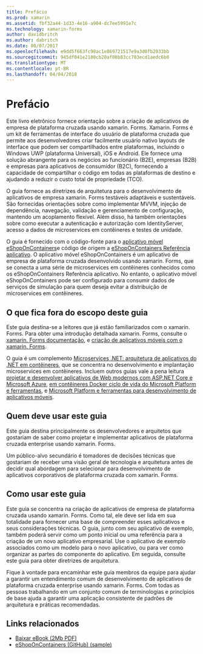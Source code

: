 ```yaml
---
title: Prefácio
ms.prod: xamarin
ms.assetid: fbf32a44-1d33-4e16-a904-dc7ee5991e7c
ms.technology: xamarin-forms
author: davidbritch
ms.author: dabritch
ms.date: 08/07/2017
ms.openlocfilehash: e9dd5f663fc98ac1e869721517e9a3d0fb2033bb
ms.sourcegitcommit: 945df041e2180cb20af08b83cc703ecd1aedc6b0
ms.translationtype: MT
ms.contentlocale: pt-BR
ms.lasthandoff: 04/04/2018
---
```

# <a name="preface"></a>Prefácio

Este livro eletrônico fornece orientação sobre a criação de aplicativos de empresa de plataforma cruzada usando xamarin. Forms. Xamarin. Forms é um kit de ferramentas de interface do usuário de plataforma cruzada que permite aos desenvolvedores criar facilmente usuário nativo layouts de interface que podem ser compartilhados entre plataformas, incluindo o Windows UWP (plataforma Universal), iOS e Android. Ele fornece uma solução abrangente para os negócios ao funcionário (B2E), empresas (B2B) e empresas para aplicativos de consumidor (B2C), fornecendo a capacidade de compartilhar o código em todas as plataformas de destino e ajudando a reduzir o custo total de propriedade (TCO).

O guia fornece as diretrizes de arquitetura para o desenvolvimento de aplicativos de empresa xamarin. Forms testáveis adaptáveis e sustentáveis. São fornecidas orientações sobre como implementar MVVM, injeção de dependência, navegação, validação e gerenciamento de configuração, mantendo um acoplamento flexível. Além disso, há também orientações sobre como executar a autenticação e autorização com IdentityServer, acesso a dados de microservices em contêineres e testes de unidade.

O guia é fornecido com o código-fonte para o [aplicativo móvel eShopOnContainers](https://github.com/dotnet-architecture/eShopOnContainers/tree/master/src/Mobile)e código de origem a [eShopOnContainers Referência aplicativo](https://github.com/dotnet-architecture/eShopOnContainers). O aplicativo móvel eShopOnContainers é um aplicativo de empresa de plataforma cruzada desenvolvido usando xamarin. Forms, que se conecta a uma série de microservices em contêineres conhecidos como os eShopOnContainers Referência aplicativo. No entanto, o aplicativo móvel eShopOnContainers pode ser configurado para consumir dados de serviços de simulação para quem deseja evitar a distribuição de microservices em contêineres.

## <a name="whats-left-out-of-this-guides-scope"></a>O que fica fora do escopo deste guia

Este guia destina-se a leitores que já estão familiarizados com o xamarin. Forms. Para obter uma introdução detalhada xamarin. Forms, consulte o [xamarin. Forms documentação](~/xamarin-forms/index.yml), e [criação de aplicativos móveis com o xamarin. Forms](https://aka.ms/xamebook).

O guia é um complemento [Microservices .NET: arquitetura de aplicativos do .NET em contêineres](https://aka.ms/microservicesebook), que se concentra no desenvolvimento e implantação microservices em contêineres. Incluem outros guias vale a pena leitura [projetar e desenvolver aplicativos de Web modernos com ASP.NET Core e Microsoft Azure](http://aka.ms/WebAppEbook), [em contêineres Docker ciclo de vida do Microsoft Platform e ferramentas](http://aka.ms/dockerlifecycleebook), e [Microsoft Platform e ferramentas para desenvolvimento de aplicativos móveis](http://aka.ms/MobAppDev/StndPDF).

## <a name="who-should-use-this-guide"></a>Quem deve usar este guia

Este guia destina principalmente os desenvolvedores e arquitetos que gostariam de saber como projetar e implementar aplicativos de plataforma cruzada enterprise usando xamarin. Forms.

Um público-alvo secundário é tomadores de decisões técnicas que gostariam de receber uma visão geral de tecnologia e arquitetura antes de decidir qual abordagem para selecionar para desenvolvimento de aplicativos corporativos de plataforma cruzada com xamarin. Forms.

## <a name="how-to-use-this-guide"></a>Como usar este guia

Este guia se concentra na criação de aplicativos de empresa de plataforma cruzada usando xamarin. Forms. Como tal, ele deve ser lida em sua totalidade para fornecer uma base de compreender esses aplicativos e seus considerações técnicas. O guia, junto com seu aplicativo de exemplo, também poderá servir como um ponto inicial ou uma referência para a criação de um novo aplicativo empresarial. Use o aplicativo de exemplo associados como um modelo para o novo aplicativo, ou para ver como organizar as partes do componente do aplicativo. Em seguida, consulte este guia para obter diretrizes de arquitetura.

Fique à vontade para encaminhar este guia membros da equipe para ajudar a garantir um entendimento comum de desenvolvimento de aplicativos de plataforma cruzada enterprise usando xamarin. Forms. Com todas as pessoas trabalhando em um conjunto comum de terminologias e princípios de base ajuda a garantir uma aplicação consistente de padrões de arquitetura e práticas recomendadas.


## <a name="related-links"></a>Links relacionados

- [Baixar eBook (2Mb PDF)](https://aka.ms/xamarinpatternsebook)
- [eShopOnContainers (GitHub) (sample)](https://github.com/dotnet-architecture/eShopOnContainers)
